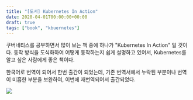 ```yaml
---
title: "[도서] Kubernetes In Action"
date: 2020-04-01T00:00:00+00:00
draft: true
tags: ["book", "kbuernetes"]
---
```


쿠버네티스를 공부하면서 많이 보는 책 중에 하나가 "Kubernetes In Action" 일 것이다.
동작 방식을 도식화하여 어떻게 동작하는지 쉽게 설명하고 있어서, Kubernetes를 알고 싶은 사람에게 좋은 책이다.

한국어로 번역이 되어서 한번 출간이 되었는데, 기존 번역서에서 누락된 부분이나 번역이 미흡한 부분을 보완하여, 이번에 재번역되어서 출간되었다.

![](/img/book/k8s-in-action.jpg)
